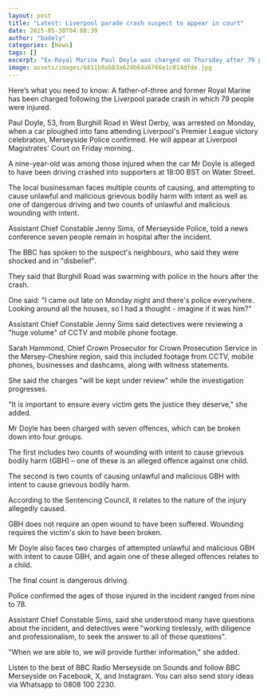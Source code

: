 ```yaml
---
layout: post
title: "Latest: Liverpool parade crash suspect to appear in court"
date: 2025-05-30T04:08:39
author: "badely"
categories: [News]
tags: []
excerpt: "Ex-Royal Marine Paul Doyle was charged on Thursday after 79 people were injured when a car hit fans."
image: assets/images/6811b8ab83a624b64a6766e1c014dfde.jpg
---
```


Here’s what you need to know: A father-of-three and former Royal Marine has been charged following the Liverpool parade crash in which 79 people were injured.

Paul Doyle, 53, from Burghill Road in West Derby, was arrested on Monday, when a car ploughed into fans attending Liverpool's Premier League victory celebration, Merseyside Police confirmed. He will appear at Liverpool Magistrates' Court on Friday morning. 

A nine-year-old was among those injured when the car Mr Doyle is alleged to have been driving crashed into supporters at 18:00 BST on Water Street.

The local businessman faces multiple counts of causing, and attempting to cause unlawful and malicious grievous bodily harm with intent as well as one of dangerous driving and two counts of unlawful and malicious wounding with intent. 

Assistant Chief Constable Jenny Sims, of Merseyside Police, told a news conference seven people remain in hospital after the incident.

The BBC has spoken to the suspect's neighbours, who said they were shocked and in "disbelief".

They said that Burghill Road was swarming with police in the hours after the crash. 

One said: "I came out late on Monday night and there's police everywhere. Looking around all the houses, so I had a thought - imagine if it was him?"

Assistant Chief Constable Jenny Sims said detectives were reviewing a "huge volume" of CCTV and mobile phone footage.

Sarah Hammond, Chief Crown Prosecutor for Crown Prosecution Service in the Mersey-Cheshire region, said this included footage from CCTV, mobile phones, businesses and dashcams, along with witness statements.

She said the charges "will be kept under review" while the investigation progresses.

"It is important to ensure every victim gets the justice they deserve," she added. 

Mr Doyle has been charged with seven offences, which can be broken down into four groups.

The first includes two counts of wounding with intent to cause grievous bodily harm  (GBH) – one of these is an alleged offence against one child.

The second is two counts of causing unlawful and malicious GBH with intent to cause grievous bodily harm.

According to the Sentencing Council, it relates to the nature of the injury allegedly caused.

GBH does not require an open wound to have been suffered. Wounding requires the victim's skin to have been broken.

Mr Doyle also faces two charges of attempted unlawful and malicious GBH with intent to cause GBH, and again one of these alleged offences relates to a child.

The final count is dangerous driving.

Police confirmed the ages of those injured in the incident ranged from nine to 78.

Assistant Chief Constable Sims, said she understood many have questions about the incident, and detectives were "working tirelessly, with diligence and professionalism, to seek the answer to all of those questions".

"When we are able to, we will provide further information," she added.

Listen to the best of BBC Radio Merseyside on Sounds and follow BBC Merseyside on Facebook, X, and Instagram. You can also send story ideas via Whatsapp to 0808 100 2230.

